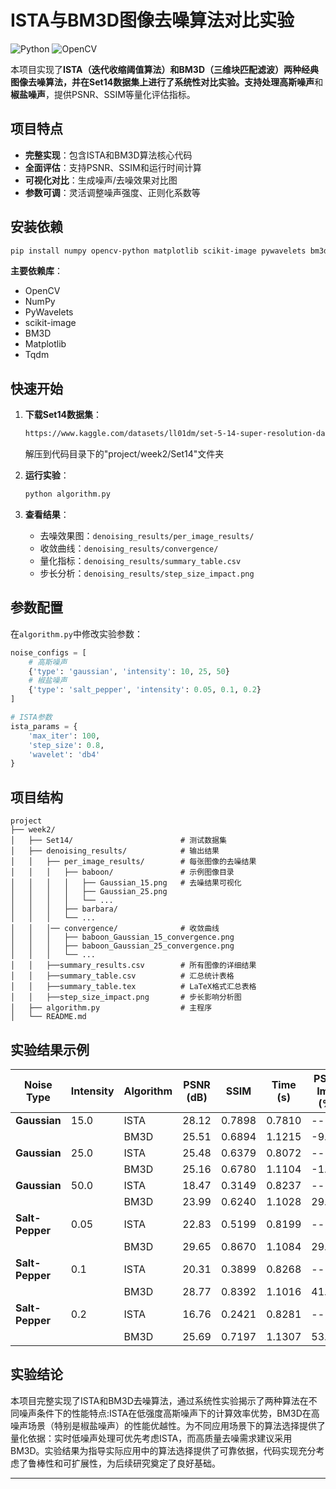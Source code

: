 # **ISTA与BM3D图像去噪算法对比实验**

![Python](https://img.shields.io/badge/Python-3.9%2B-blue)
![OpenCV](https://img.shields.io/badge/OpenCV-4.12%2B-green)

本项目实现了**ISTA（迭代收缩阈值算法）**和**BM3D（三维块匹配滤波）**两种经典图像去噪算法，并在Set14数据集上进行了系统性对比实验。支持处理**高斯噪声**和**椒盐噪声**，提供PSNR、SSIM等量化评估指标。

##  项目特点
-  **完整实现**：包含ISTA和BM3D算法核心代码
-  **全面评估**：支持PSNR、SSIM和运行时间计算
-  **可视化对比**：生成噪声/去噪效果对比图
-  **参数可调**：灵活调整噪声强度、正则化系数等

##  安装依赖
```bash
pip install numpy opencv-python matplotlib scikit-image pywavelets bm3d tqdm
```
**主要依赖库**：
- OpenCV
- NumPy
- PyWavelets
- scikit-image
- BM3D
- Matplotlib
- Tqdm

##  快速开始
1. **下载Set14数据集**：
   ```bash
   https://www.kaggle.com/datasets/ll01dm/set-5-14-super-resolution-dataset
   ```
   解压到代码目录下的"project/week2/Set14"文件夹

2. **运行实验**：
   ```python
   python algorithm.py
   ```

3. **查看结果**：
   - 去噪效果图：`denoising_results/per_image_results/`
   - 收敛曲线：`denoising_results/convergence/`
   - 量化指标：`denoising_results/summary_table.csv`
   - 步长分析：`denoising_results/step_size_impact.png`

##  参数配置
在`algorithm.py`中修改实验参数：
```python
noise_configs = [
    # 高斯噪声
    {'type': 'gaussian', 'intensity': 10, 25, 50}
    # 椒盐噪声
    {'type': 'salt_pepper', 'intensity': 0.05, 0.1, 0.2}
]

# ISTA参数
ista_params = {
    'max_iter': 100,
    'step_size': 0.8,
    'wavelet': 'db4'
}
```

##  项目结构
```
project
├── week2/
│   ├── Set14/                        # 测试数据集
│   ├── denoising_results/            # 输出结果
│   │   ├── per_image_results/        # 每张图像的去噪结果
│   │   │   ├── baboon/               # 示例图像目录
│   │   │   │   ├── Gaussian_15.png   # 去噪结果可视化
│   │   │   │   ├── Gaussian_25.png
│   │   │   │   └── ...
│   │   │   ├── barbara/
│   │   │   └── ...
│   │   │── convergence/              # 收敛曲线
│   │   │   ├── baboon_Gaussian_15_convergence.png
│   │   │   ├── baboon_Gaussian_25_convergence.png
│   │   │   └── ...
│   │   ├──summary_results.csv        # 所有图像的详细结果
│   │   ├──summary_table.csv          # 汇总统计表格
│   │   ├──summary_table.tex          # LaTeX格式汇总表格
│   │   ├──step_size_impact.png       # 步长影响分析图
│   ├── algorithm.py                  # 主程序   
│   └── README.md                 
```

##  实验结果示例

| Noise Type      | Intensity | Algorithm | PSNR (dB) | SSIM   | Time (s) | PSNR Imp. (%) | SSIM Imp. (%) |
|-----------------|-----------|-----------|-----------|--------|----------|---------------|---------------|
| **Gaussian**    | 15.0      | ISTA      | 28.12     | 0.7898 | 0.7810   | --            | --            |
|                 |           | BM3D      | 25.51     | 0.6894 | 1.1215   | -9.3%         | -12.7%        |
| **Gaussian**    | 25.0      | ISTA      | 25.48     | 0.6379 | 0.8072   | --            | --            |
|                 |           | BM3D      | 25.16     | 0.6780 | 1.1104   | -1.3%         | 6.3%          |
| **Gaussian**    | 50.0      | ISTA      | 18.47     | 0.3149 | 0.8237   | --            | --            |
|                 |           | BM3D      | 23.99     | 0.6240 | 1.1028   | 29.9%         | 98.2%         |
| **Salt-Pepper** | 0.05      | ISTA      | 22.83     | 0.5199 | 0.8199   | --            | --            |
|                 |           | BM3D      | 29.65     | 0.8670 | 1.1084   | 29.9%         | 66.7%         |
| **Salt-Pepper** | 0.1       | ISTA      | 20.31     | 0.3899 | 0.8268   | --            | --            |
|                 |           | BM3D      | 28.77     | 0.8392 | 1.1016   | 41.7%         | 115.2%        |
| **Salt-Pepper** | 0.2       | ISTA      | 16.76     | 0.2421 | 0.8281   | --            | --            |
|                 |           | BM3D      | 25.69     | 0.7197 | 1.1307   | 53.3%         | 197.3%        |


##  实验结论
本项目完整实现了ISTA和BM3D去噪算法，通过系统性实验揭示了两种算法在不同噪声条件下的性能特点:ISTA在低强度高斯噪声下的计算效率优势，BM3D在高噪声场景（特别是椒盐噪声）的性能优越性。为不同应用场景下的算法选择提供了量化依据：实时低噪声处理可优先考虑ISTA，而高质量去噪需求建议采用BM3D。实验结果为指导实际应用中的算法选择提供了可靠依据，代码实现充分考虑了鲁棒性和可扩展性，为后续研究奠定了良好基础。

---
